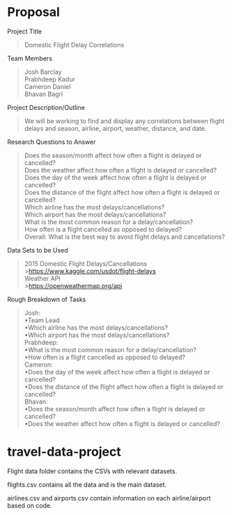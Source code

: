 # Proposal
Project Title  
  >Domestic Flight Delay Correlations  
  
Team Members  
  >Josh Barclay  
  >Prabhdeep Kadur  
  >Cameron Daniel  
  >Bhavan Bagri  
  
Project Description/Outline  
  >We will be working to find and display any correlations between flight delays and season, airline, airport, weather, distance, and date.  
  
Research Questions to Answer  
  >Does the season/month affect how often a flight is delayed or cancelled?  
  >Does the weather affect how often a flight is delayed or cancelled?  
  >Does the day of the week affect how often a flight is delayed or cancelled?  
  >Does the distance of the flight affect how often a flight is delayed or cancelled?  
  >Which airline has the most delays/cancellations?  
  >Which airport has the most delays/cancellations?  
  >What is the most common reason for a delay/cancellation?  
  >How often is a flight cancelled as opposed to delayed?  
  >Overall: What is the best way to avoid flight delays and cancellations?  
  
Data Sets to be Used  
  >2015 Domestic Flight Delays/Cancellations  
    >https://www.kaggle.com/usdot/flight-delays  
  >Weather API  
    >https://openweathermap.org/api  
    
Rough Breakdown of Tasks  
  >Josh:  
    •Team Lead  
    •Which airline has the most delays/cancellations?  
    •Which airport has the most delays/cancellations?  
  >Prabhdeep:  
    •What is the most common reason for a delay/cancellation?  
    •How often is a flight cancelled as opposed to delayed?  
  >Cameron:  
    •Does the day of the week affect how often a flight is delayed or cancelled?  
    •Does the distance of the flight affect how often a flight is delayed or cancelled?  
  >Bhavan:  
    •Does the season/month affect how often a flight is delayed or cancelled?  
    •Does the weather affect how often a flight is delayed or cancelled?  
 
# travel-data-project
Flight data folder contains the CSVs with relevant datasets.

  flights.csv contains all the data and is the main dataset.

  airlines.csv and airports.csv contain information on each airline/airport based on code.
